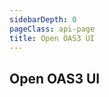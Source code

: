 ```yaml
---
sidebarDepth: 0
pageClass: api-page
title: Open OAS3 UI
---
```


## Open OAS3 UI

<SwaggerComponent :url="'/swagger-files/api/openapi_mobilemoney_users.yaml'"/>
